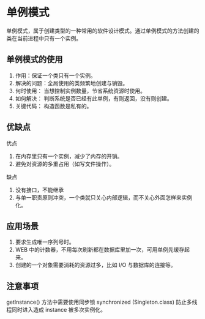# 单例模式

单例模式，属于创建类型的一种常用的软件设计模式。通过单例模式的方法创建的类在当前进程中只有一个实例。

## 单例模式的使用

1. 作用：保证一个类只有一个实例。
2. 解决的问题：全局使用的类频繁地创建与销毁。
3. 何时使用： 当想控制实例数量，节省系统资源时使用。
4. 如何解决： 判断系统是否已经有此单例，有则返回，没有则创建。
5. 关键代码： 构造函数是私有的。

## 优缺点

  优点

  1. 在内存里只有一个实例，减少了内存的开销。
  2. 避免对资源的多重占用（如写文件操作）。

  缺点

  1. 没有接口，不能继承
  2. 与单一职责原则冲突，一个类就只关心内部逻辑，而不关心外面怎样来实例化。

## 应用场景

  1. 要求生成唯一序列号时。
  2. WEB 中的计数器，不用每次刷新都在数据库里加一次，可用单例先缓存起来。
  3. 创建的一个对象需要消耗的资源过多，比如 I/O 与数据库的连接等。

## 注意事项

  getInstance() 方法中需要使用同步锁 synchronized (Singleton.class) 防止多线程同时进入造成 instance 被多次实例化。